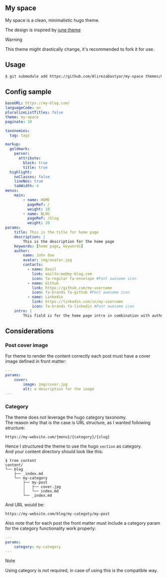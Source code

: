## My space
My space is a clean, minimalistic hugo theme.


The design is inspired by [june theme](https://github.com/clavinjune/hugo-june-theme)

> [!WARNING] 
> This theme might drastically change, it's recommended to fork it for use.

## Usage

```bash
$ git submodule add https://github.com/AlirezaDastyar/my-space themes/my-space
```

## Config sample
```yaml
baseURL: https://my-blog.com/
languageCode: en
pluralizeListTitles: false
theme: my-space
paginate: 10

taxonomies:
  tag: tags

markup:
  goldmark:
    parser:
      attribute:
        block: true
        title: true
  highlight:
    noClasses: false  
    lineNos: true
    tabWidth: 4
menus:
    main:
        - name: HOME
          pageRef: /
          weight: 10
        - name: BLOG
          pageRef: /blog
          weight: 20
params:
    title: This is the title for home page
    description: |
        This is the description for the home page
    keywords: [home page, keywords]
    author:
        name: John doe
        avatar: img/avatar.jpg
        contacts:
          - name: Email
            link: mailto:me@my-blog.com
            icon: fa-regular fa-envelope #Font awesome icon
          - name: Github
            link: https://github.com/my-username
            icon: fa-brands fa-github #Font awesome icon
          - name: Linkedin
            link: https://linkedin.com/in/my-username
            icon: fa-brands fa-linkedin #Font awesome icon
    intro: |
        This field is for the home page intro in combination with author avatar
```

## Considerations
### Post cover image
For theme to render the content correctly each post must have a cover image defined in front matter:
```yaml
---
params:
    cover: 
        image: img/cover.jpg
        alt: a description for the image
---
```

### Category
The theme does not leverage the hugo category taxonomy.  
The reason why that is the case is URL structure, as I wanted following structure:
```
https://my-website.com/{menu}/{category}/{slug}
```
Hence I structured the theme to use the hugo `section` as category.  
And your content directory should look like this:
```shell
$ tree content
content/
└── blog
    ├── _index.md
    └── my-category
        ├── my-post
        │   ├── cover.jpg
        │   └── index.md
        └── _index.md
```
And URL would be:
```
https://my-website.com/blog/my-categoty/my-post
```
Also note that for each post the front matter must include a category param for the category functionality work properly:
```yaml
---
params:
    category: my-category
---
```
> [!NOTE]
> Using category is not required, in case of using this is the compatible way.